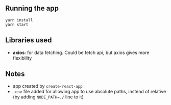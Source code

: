 ## Running the app

```
yarn install
yarn start
```

## Libraries used
- **axios**: for data fetching. Could be fetch api, but axios gives more flexibility

## Notes
- app created by `create-react-app`
- `.env` file added for allowing app to use absolute paths, instead of relative (by adding `NODE_PATH=./` line to it)